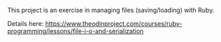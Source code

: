 This project is an exercise in managing files (saving/loading) with Ruby.  

Details here: https://www.theodinproject.com/courses/ruby-programming/lessons/file-i-o-and-serialization